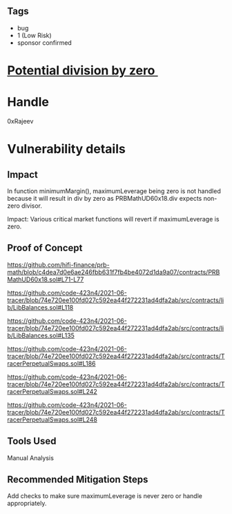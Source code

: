 ## Tags

- bug
- 1 (Low Risk)
- sponsor confirmed

# [Potential division by zero ](https://github.com/code-423n4/2021-06-tracer-findings/issues/83) 

# Handle

0xRajeev


# Vulnerability details

## Impact

In function minimumMargin(), maximumLeverage being zero is not handled because it will result in div by zero as PRBMathUD60x18.div expects non-zero divisor. 

Impact: Various critical market functions will revert if maximumLeverage is zero.

## Proof of Concept

https://github.com/hifi-finance/prb-math/blob/c4dea7d0e6ae246fbb631f7fb4be4072d1da9a07/contracts/PRBMathUD60x18.sol#L71-L77


https://github.com/code-423n4/2021-06-tracer/blob/74e720ee100fd027c592ea44f272231ad4dfa2ab/src/contracts/lib/LibBalances.sol#L118

https://github.com/code-423n4/2021-06-tracer/blob/74e720ee100fd027c592ea44f272231ad4dfa2ab/src/contracts/lib/LibBalances.sol#L135

https://github.com/code-423n4/2021-06-tracer/blob/74e720ee100fd027c592ea44f272231ad4dfa2ab/src/contracts/TracerPerpetualSwaps.sol#L186

https://github.com/code-423n4/2021-06-tracer/blob/74e720ee100fd027c592ea44f272231ad4dfa2ab/src/contracts/TracerPerpetualSwaps.sol#L242

https://github.com/code-423n4/2021-06-tracer/blob/74e720ee100fd027c592ea44f272231ad4dfa2ab/src/contracts/TracerPerpetualSwaps.sol#L248

## Tools Used

Manual Analysis

## Recommended Mitigation Steps

Add checks to make sure maximumLeverage is never zero or handle appropriately.

